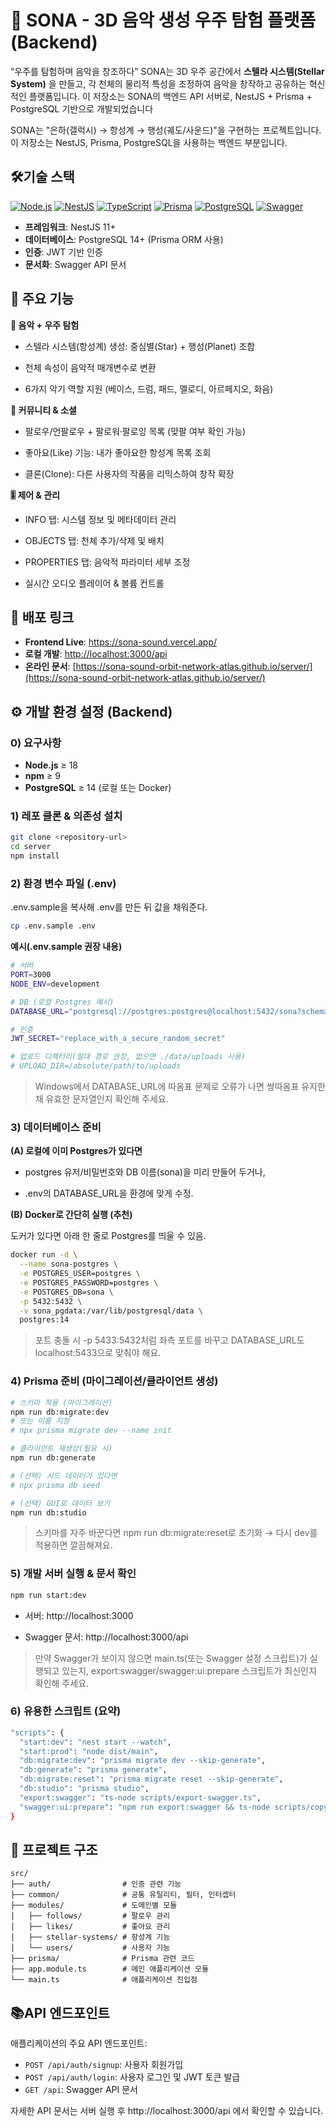# 🌌 SONA - 3D 음악 생성 우주 탐험 플랫폼 (Backend)

“우주를 탐험하며 음악을 창조하다”
SONA는 3D 우주 공간에서  **스텔라 시스템(Stellar System)** 을 만들고, 각 천체의 물리적 특성을 조정하여 음악을 창작하고 공유하는 혁신적인 플랫폼입니다.
이 저장소는 SONA의 백엔드 API 서버로, NestJS + Prisma + PostgreSQL 기반으로 개발되었습니다

SONA는 "은하(갤럭시) → 항성계 → 행성(궤도/사운드)"을 구현하는 프로젝트입니다. 이 저장소는 NestJS, Prisma, PostgreSQL을 사용하는 백엔드 부분입니다.

## 🛠기술 스택
[![Node.js](https://img.shields.io/badge/Node.js-18-green?style=flat-square&logo=node.js)](https://nodejs.org/)
[![NestJS](https://img.shields.io/badge/NestJS-11-red?style=flat-square&logo=nestjs)](https://nestjs.com/)
[![TypeScript](https://img.shields.io/badge/TypeScript-5.9-blue?style=flat-square&logo=typescript)](https://www.typescriptlang.org/)
[![Prisma](https://img.shields.io/badge/Prisma-6.14-blue?style=flat-square&logo=prisma)](https://www.prisma.io/)
[![PostgreSQL](https://img.shields.io/badge/PostgreSQL-16-blue?style=flat-square&logo=postgresql)](https://www.postgresql.org/)
[![Swagger](https://img.shields.io/badge/Swagger-API_Docs-green?style=flat-square&logo=swagger)](https://swagger.io/)


- **프레임워크**: NestJS 11+
- **데이터베이스**: PostgreSQL 14+ (Prisma ORM 사용)
- **인증**: JWT 기반 인증
- **문서화**: Swagger API 문서


## 📖 주요 기능
**🎵 음악 + 우주 탐험**

- 스텔라 시스템(항성계) 생성: 중심별(Star) + 행성(Planet) 조합

- 천체 속성이 음악적 매개변수로 변환

- 6가지 악기 역할 지원 (베이스, 드럼, 패드, 멜로디, 아르페지오, 화음)

**👥 커뮤니티 & 소셜**

- 팔로우/언팔로우 + 팔로워·팔로잉 목록 (맞팔 여부 확인 가능)

- 좋아요(Like) 기능: 내가 좋아요한 항성계 목록 조회

- 클론(Clone): 다른 사용자의 작품을 리믹스하여 창작 확장


**🎚️ 제어 & 관리**

- INFO 탭: 시스템 정보 및 메타데이터 관리

- OBJECTS 탭: 천체 추가/삭제 및 배치

- PROPERTIES 탭: 음악적 파라미터 세부 조정

- 실시간 오디오 플레이어 & 볼륨 컨트롤

## 🚀 배포 링크

- **Frontend Live**: https://sona-sound.vercel.app/
- **로컬 개발**: [http://localhost:3000/api](http://localhost:3000/api)
- **온라인 문서**: [https://sona-sound-orbit-network-atlas.github.io/server/](https://sona-sound-orbit-network-atlas.github.io/server/)



## ⚙️ 개발 환경 설정 (Backend)
### 0) 요구사항
- **Node.js** ≥ 18
- **npm** ≥ 9
- **PostgreSQL** ≥ 14 (로컬 또는 Docker)

### 1) 레포 클론 & 의존성 설치
``` bash
git clone <repository-url>
cd server
npm install
```

### 2) 환경 변수 파일 (.env)

.env.sample을 복사해 .env를 만든 뒤 값을 채워준다.

``` bash
cp .env.sample .env
```

**예시(.env.sample 권장 내용)**

``` bash
# 서버
PORT=3000
NODE_ENV=development

# DB (로컬 Postgres 예시)
DATABASE_URL="postgresql://postgres:postgres@localhost:5432/sona?schema=public"

# 인증
JWT_SECRET="replace_with_a_secure_random_secret"

# 업로드 디렉터리(절대 경로 권장, 없으면 ./data/uploads 사용)
# UPLOAD_DIR=/absolute/path/to/uploads
```

> Windows에서 DATABASE_URL에 따옴표 문제로 오류가 나면 쌍따옴표 유지한 채 유효한 문자열인지 확인해 주세요.

### 3) 데이터베이스 준비
**(A) 로컬에 이미 Postgres가 있다면**

- postgres 유저/비밀번호와 DB 이름(sona)을 미리 만들어 두거나,

- .env의 DATABASE_URL을 환경에 맞게 수정.

 **(B) Docker로 간단히 실행 (추천)**

도커가 있다면 아래 한 줄로 Postgres를 띄울 수 있음.

``` bash
docker run -d \
  --name sona-postgres \
  -e POSTGRES_USER=postgres \
  -e POSTGRES_PASSWORD=postgres \
  -e POSTGRES_DB=sona \
  -p 5432:5432 \
  -v sona_pgdata:/var/lib/postgresql/data \
  postgres:14
```

> 포트 충돌 시 -p 5433:5432처럼 좌측 포트를 바꾸고 DATABASE_URL도 localhost:5433으로 맞춰야 해요.

### 4) Prisma 준비 (마이그레이션/클라이언트 생성)

``` bash
# 스키마 적용 (마이그레이션)
npm run db:migrate:dev
# 또는 이름 지정
# npx prisma migrate dev --name init

# 클라이언트 재생성(필요 시)
npm run db:generate

# (선택) 시드 데이터가 있다면
# npx prisma db seed

# (선택) GUI로 데이터 보기
npm run db:studio
```

> 스키마를 자주 바꾼다면 npm run db:migrate:reset로 초기화 → 다시 dev를 적용하면 깔끔해져요.

### 5) 개발 서버 실행 & 문서 확인
``` bash
npm run start:dev
```

- 서버: http://localhost:3000

- Swagger 문서: http://localhost:3000/api

> 만약 Swagger가 보이지 않으면 main.ts(또는 Swagger 설정 스크립트)가 실행되고 있는지, export:swagger/swagger:ui:prepare 스크립트가 최신인지 확인해 주세요.

### 6) 유용한 스크립트 (요약)
``` bash
"scripts": {
  "start:dev": "nest start --watch",
  "start:prod": "node dist/main",
  "db:migrate:dev": "prisma migrate dev --skip-generate",
  "db:generate": "prisma generate",
  "db:migrate:reset": "prisma migrate reset --skip-generate",
  "db:studio": "prisma studio",
  "export:swagger": "ts-node scripts/export-swagger.ts",
  "swagger:ui:prepare": "npm run export:swagger && ts-node scripts/copy-swagger-ui.ts"
}
```

## 📁 프로젝트 구조

```
src/
├── auth/                # 인증 관련 기능
├── common/              # 공통 유틸리티, 필터, 인터셉터
├── modules/             # 도메인별 모듈
│   ├── follows/         # 팔로우 관리
│   ├── likes/           # 좋아요 관리
│   ├── stellar-systems/ # 항성계 기능
│   └── users/           # 사용자 기능
├── prisma/              # Prisma 관련 코드
├── app.module.ts        # 메인 애플리케이션 모듈
└── main.ts              # 애플리케이션 진입점
```

## 📚API 엔드포인트

애플리케이션의 주요 API 엔드포인트:

- `POST /api/auth/signup`: 사용자 회원가입
- `POST /api/auth/login`: 사용자 로그인 및 JWT 토큰 발급
- `GET /api`: Swagger API 문서

자세한 API 문서는 서버 실행 후 http://localhost:3000/api 에서 확인할 수 있습니다.


